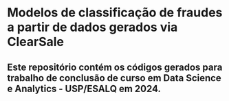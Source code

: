 # Modelos de classificação de fraudes a partir de dados gerados via ClearSale

## Este repositório contém os códigos gerados para trabalho de conclusão de curso em Data Science e Analytics - USP/ESALQ em 2024. 

